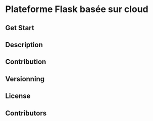 # Plateforme Flask basée sur cloud 

## Get Start

## Description

## Contribution

## Versionning

## License

## Contributors
